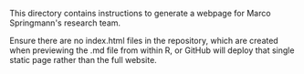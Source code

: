 This directory contains instructions to generate a webpage for Marco Springmann's research team. 

Ensure there are no index.html files in the repository, which are created when previewing the .md file from within R, or GitHub will deploy that single static page rather than the full website.